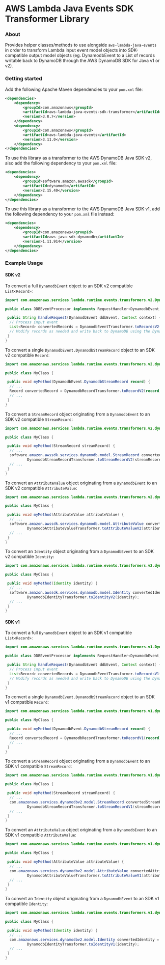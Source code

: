 # AWS Lambda Java Events SDK Transformer Library

### About

Provides helper classes/methods to use alongside `aws-lambda-java-events` in order to transform Lambda input event model
 objects into SDK-compatible output model objects 
 (eg. DynamodbEvent to a List of records writable back to DynamoDB through the AWS DynamoDB SDK for Java v1 or v2).
 

### Getting started

Add the following Apache Maven dependencies to your `pom.xml` file:

```xml
<dependencies>
    <dependency>
        <groupId>com.amazonaws</groupId>
        <artifactId>aws-lambda-java-events-sdk-transformer</artifactId>
        <version>3.0.7</version>
    </dependency>
    <dependency>
        <groupId>com.amazonaws</groupId>
        <artifactId>aws-lambda-java-events</artifactId>
        <version>3.11.0</version>
    </dependency>
</dependencies>
```

To use this library as a transformer to the AWS DynamoDB Java SDK v2, also add the following dependency to your `pom.xml` file:

```xml
<dependencies>
    <dependency>
        <groupId>software.amazon.awssdk</groupId>
        <artifactId>dynamodb</artifactId>
        <version>2.15.40</version>
    </dependency>
</dependencies>
```

To use this library as a transformer to the AWS DynamoDB Java SDK v1, add the following dependency to your `pom.xml` file instead:

```xml
<dependencies>
    <dependency>
        <groupId>com.amazonaws</groupId>
        <artifactId>aws-java-sdk-dynamodb</artifactId>
        <version>1.11.914</version>
    </dependency>
</dependencies>
```


### Example Usage

#### SDK v2

To convert a full `DynamodbEvent` object to an SDK v2 compatible `List<Record>`:

```java
import com.amazonaws.services.lambda.runtime.events.transformers.v2.DynamodbEventTransformer;

public class DDBEventProcessor implements RequestHandler<DynamodbEvent, String> {

 public String handleRequest(DynamodbEvent ddbEvent, Context context) {
  // Process input event
  List<Record> convertedRecords = DynamodbEventTransformer.toRecordsV2(ddbEvent);
  // Modify records as needed and write back to DynamoDB using the DynamoDB AWS SDK for Java 2.0
 }
}
```

To convert a single `DynamodbEvent.DynamodbStreamRecord` object to an SDK v2 compatible `Record`:

```java
import com.amazonaws.services.lambda.runtime.events.transformers.v2.dynamodb.DynamodbRecordTransformer;

public class MyClass {

 public void myMethod(DynamodbEvent.DynamodbStreamRecord record) {
  // ...
  Record convertedRecord = DynamodbRecordTransformer.toRecordV2(record);
  // ...
 }
}
```

To convert a `StreamRecord` object originating from a `DynamodbEvent` to an SDK v2 compatible `StreamRecord`:

```java
import com.amazonaws.services.lambda.runtime.events.transformers.v2.dynamodb.DynamodbStreamRecordTransformer;

public class MyClass {

 public void myMethod(StreamRecord streamRecord) {
  // ...
  software.amazon.awssdk.services.dynamodb.model.StreamRecord convertedStreamRecord =
          DynamodbStreamRecordTransformer.toStreamRecordV2(streamRecord);
  // ...
 }
}
```

To convert an `AttributeValue` object originating from a `DynamodbEvent` to an SDK v2 compatible `AttributeValue`:

```java
import com.amazonaws.services.lambda.runtime.events.transformers.v2.dynamodb.DynamodbAttributeValueTransformer;

public class MyClass {

 public void myMethod(AttributeValue attributeValue) {
  // ...
  software.amazon.awssdk.services.dynamodb.model.AttributeValue convertedAttributeValue =
          DynamodbAttributeValueTransformer.toAttributeValueV2(attributeValue);
  // ...
 }
}
```

To convert an `Identity` object originating from a `DynamodbEvent` to an SDK v2 compatible `Identity`:

```java
import com.amazonaws.services.lambda.runtime.events.transformers.v2.dynamodb.DynamodbIdentityTransformer;

public class MyClass {

 public void myMethod(Identity identity) {
  // ...
  software.amazon.awssdk.services.dynamodb.model.Identity convertedIdentity =
          DynamodbIdentityTransformer.toIdentityV2(identity);
  // ...
 }
}
```

#### SDK v1

To convert a full `DynamodbEvent` object to an SDK v1 compatible `List<Record>`:

```java
import com.amazonaws.services.lambda.runtime.events.transformers.v1.DynamodbEventTransformer;

public class DDBEventProcessor implements RequestHandler<DynamodbEvent, String> {

 public String handleRequest(DynamodbEvent ddbEvent, Context context) {
  // Process input event
  List<Record> convertedRecords = DynamodbEventTransformer.toRecordsV1(ddbEvent);
  // Modify records as needed and write back to DynamoDB using the DynamoDB AWS SDK for Java 2.0
 }
}
```

To convert a single `DynamodbEvent.DynamodbStreamRecord` object to an SDK v1 compatible `Record`:

```java
import com.amazonaws.services.lambda.runtime.events.transformers.v1.dynamodb.DynamodbRecordTransformer;

public class MyClass {

 public void myMethod(DynamodbEvent.DynamodbStreamRecord record) {
  // ...
  Record convertedRecord = DynamodbRecordTransformer.toRecordV1(record);
  // ...
 }
}
```

To convert a `StreamRecord` object originating from a `DynamodbEvent` to an SDK v1 compatible `StreamRecord`:

```java
import com.amazonaws.services.lambda.runtime.events.transformers.v1.dynamodb.DynamodbStreamRecordTransformer;

public class MyClass {

 public void myMethod(StreamRecord streamRecord) {
  // ...
  com.amazonaws.services.dynamodbv2.model.StreamRecord convertedStreamRecord =
          DynamodbStreamRecordTransformer.toStreamRecordV1(streamRecord);
  // ...
 }
}
```

To convert an `AttributeValue` object originating from a `DynamodbEvent` to an SDK v1 compatible `AttributeValue`:

```java
import com.amazonaws.services.lambda.runtime.events.transformers.v1.dynamodb.DynamodbAttributeValueTransformer;

public class MyClass {

 public void myMethod(AttributeValue attributeValue) {
  // ...
  com.amazonaws.services.dynamodbv2.model.AttributeValue convertedAttributeValue =
          DynamodbAttributeValueTransformer.toAttributeValueV1(attributeValue);
  // ...
 }
}
```

To convert an `Identity` object originating from a `DynamodbEvent` to an SDK v1 compatible `Identity`:

```java
import com.amazonaws.services.lambda.runtime.events.transformers.v1.dynamodb.DynamodbIdentityTransformer;

public class MyClass {

 public void myMethod(Identity identity) {
  // ...
  com.amazonaws.services.dynamodbv2.model.Identity convertedIdentity =
          DynamodbIdentityTransformer.toIdentityV1(identity);
  // ...
 }
}
```